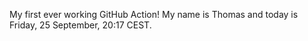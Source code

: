 My first ever working GitHub Action!
My name is Thomas and today is Friday, 25 September, 20:17 CEST. 
